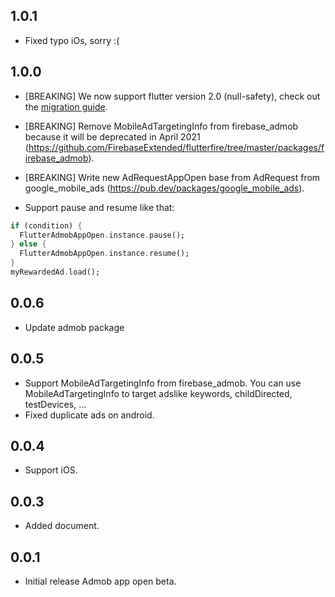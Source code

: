 ## 1.0.1

* Fixed typo iOs, sorry :(

## 1.0.0

* [BREAKING] We now support flutter version 2.0 (null-safety), check out the [migration guide](https://dart.dev/null-safety/migration-guide).
* [BREAKING] Remove MobileAdTargetingInfo from firebase_admob because it will be deprecated in April 2021 (https://github.com/FirebaseExtended/flutterfire/tree/master/packages/firebase_admob).
* [BREAKING] Write new AdRequestAppOpen base from AdRequest from google_mobile_ads (https://pub.dev/packages/google_mobile_ads).

* Support pause and resume like that:
```dart
if (condition) {
  FlutterAdmobAppOpen.instance.pause();
} else {
  FlutterAdmobAppOpen.instance.resume();
}
myRewardedAd.load();
```

## 0.0.6

* Update admob package

## 0.0.5

* Support MobileAdTargetingInfo from firebase_admob. You can use MobileAdTargetingInfo to target adslike keywords, childDirected, testDevices, ...
* Fixed duplicate ads on android.

## 0.0.4

* Support iOS.

## 0.0.3

* Added document.

## 0.0.1

* Initial release Admob app open beta.
